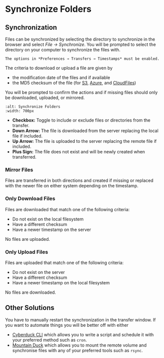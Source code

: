 Synchronize Folders
====

## Synchronization

Files can be synchronized by selecting the directory to synchronize in the browser and select *File → Synchronize*. You will be prompted to select the directory on your computer to synchronize the files with.

```{important}
The options in *Preferences → Transfers → Timestamps* must be enabled.
```

The criteria to download or upload a file are given by

- the modification date of the files and if available
- the MD5 checksum of the file (for [S3](../protocols/s3/index.md), [Azure](../protocols/azure.md), and [CloudFiles](../protocols/openstack/cloudfiles.md))

You will be prompted to confirm the actions and if missing files should only be downloaded, uploaded, or mirrored.

```{image} _images/Synchronize_Folders.png
:alt: Synchronize Folders
:width: 700px
```

- **Checkbox:** Toggle to include or exclude files or directories from the transfer.
- **Down Arrow:** The file is downloaded from the server replacing the local file if included.
- **Up Arrow:** The file is uploaded to the server replacing the remote file if included.
- **Plus Sign:** The file does not exist and will be newly created when transferred.

### Mirror Files

Files are transferred in both directions and created if missing or replaced with the newer file on either system depending on the timestamp.

### Only Download Files

Files are downloaded that match one of the following criteria:

- Do not exist on the local filesystem
- Have a different checksum
- Have a newer timestamp on the server

No files are uploaded.

### Only Upload Files

Files are uploaded that match one of the following criteria:

- Do not exist on the server
- Have a different checksum
- Have a newer timestamp on the local filesystem

No files are downloaded.

## Other Solutions

You have to manually restart the synchronization in the transfer window. If you want to automate things you will be better off with either

- [Cyberduck CLI](https://duck.sh/) which allows you to write a script and schedule it with your preferred method such as `cron`.
- [Mountain Duck](https://mountainduck.io/) which allows you to mount the remote volume and synchronise files with any of your preferred tools such as `rsync`.
